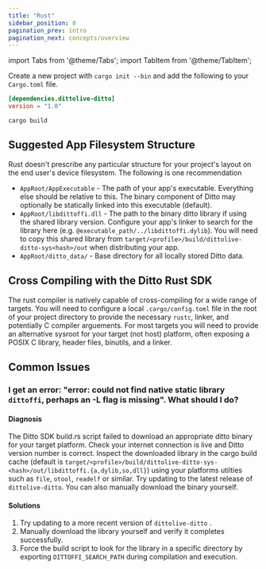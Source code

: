 ```yaml
---
title: "Rust"
sidebar_position: 8
pagination_prev: intro
pagination_next: concepts/overview
---
```


import Tabs from '@theme/Tabs';
import TabItem from '@theme/TabItem';

Create a new project with `cargo init --bin` and add the following to your `Cargo.toml` file.

```toml
[dependencies.dittolive-ditto]
version = "1.0"
```

```console
cargo build
```

## Suggested App Filesystem Structure

Rust doesn't prescribe any particular structure for your project's layout on the end user's device filesystem. The following is one recommendation

* `AppRoot/AppExecutable` - The path of your app's executable. Everything else should be relative to this. The binary component of Ditto may optionally be statically linked into this executable (default).
* `AppRoot/libdittoffi.dll` -  The path to the binary ditto library if using the shared library version. Configure your app's linker to search for the library here (e.g. `@executable_path/../libdittoffi.dylib`). You will need to copy this shared library from `target/<profile>/build/dittolive-ditto-sys<hash>/out` when distributing your app.
* `AppRoot/ditto_data/` - Base directory for all locally stored Ditto data.


## Cross Compiling with the Ditto Rust SDK

The rust compiler is natively capable of cross-compiling for a wide range of targets. You will need to configure a local `.cargo/config.toml` file in the root of your project directory to provide the necessary `rustc`, linker, and potentially C compiler arguements. For most targets you will need to provide an alternative sysroot for your target (not host) platform, often exposing a POSIX C library, header files, binutils, and a linker.

## Common Issues

### I get an error: "error: could not find native static library `dittoffi`, perhaps an -L flag is missing". What should I do?

#### Diagnosis
The Ditto SDK build.rs script failed to download an appropriate ditto binary for your target platform. Check your internet connection is live and Ditto version number is correct. Inspect the downloaded library in the cargo build cache (default is `target/<profile>/build/dittolive-ditto-sys-<hash>/out/libdittoffi.{a,dylib,so,dll}`) using your platforms utilties such as `file`, `otool`, `readelf` or similar. Try updating to the latest release of `dittolive-ditto`. You can also manually download the binary yourself.

#### Solutions

1. Try updating to a more recent version of `dittolive-ditto` .
2. Manually download the library yourself and verify it completes successfully.
3. Force the build script to look for the library in a specific directory by exporting `DITTOFFI_SEARCH_PATH` during compilation and execution.
